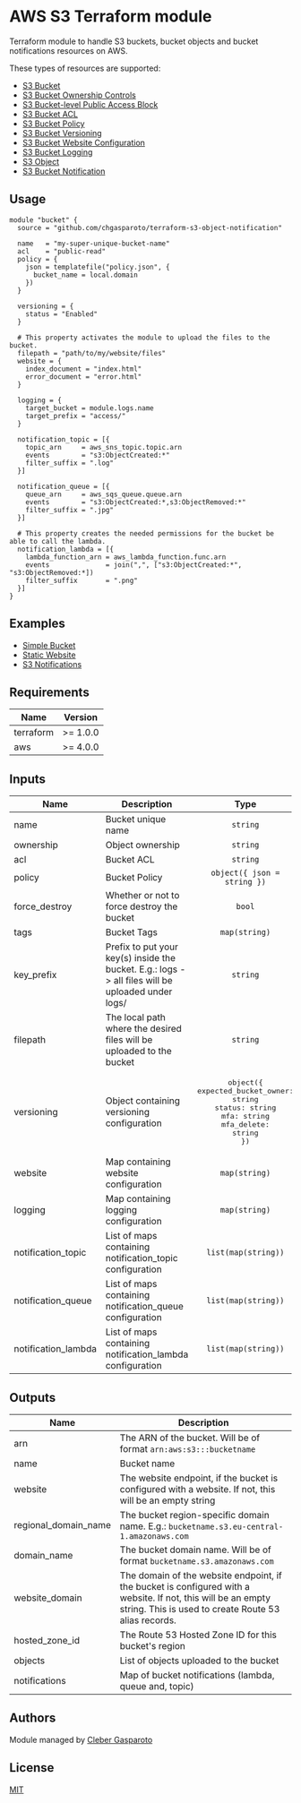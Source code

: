 # AWS S3 Terraform module

Terraform module to handle S3 buckets, bucket objects and bucket notifications resources on AWS.

These types of resources are supported:

* [S3 Bucket](https://registry.terraform.io/providers/hashicorp/aws/latest/docs/resources/s3_bucket)
* [S3 Bucket Ownership Controls](https://registry.terraform.io/providers/hashicorp/aws/latest/docs/resources/s3_bucket_ownership_controls)
* [S3 Bucket-level Public Access Block](https://registry.terraform.io/providers/hashicorp/aws/latest/docs/resources/s3_bucket_public_access_block)
* [S3 Bucket ACL](https://registry.terraform.io/providers/hashicorp/aws/latest/docs/resources/s3_bucket_acl)
* [S3 Bucket Policy](https://registry.terraform.io/providers/hashicorp/aws/latest/docs/resources/s3_bucket_policy)
* [S3 Bucket Versioning](https://registry.terraform.io/providers/hashicorp/aws/latest/docs/resources/s3_bucket_versioning)
* [S3 Bucket Website Configuration](https://registry.terraform.io/providers/hashicorp/aws/latest/docs/resources/s3_bucket_website_configuration)
* [S3 Bucket Logging](https://registry.terraform.io/providers/hashicorp/aws/latest/docs/resources/s3_bucket_logging)
* [S3 Object](https://registry.terraform.io/providers/hashicorp/aws/latest/docs/resources/s3_object)
* [S3 Bucket Notification](https://registry.terraform.io/providers/hashicorp/aws/latest/docs/resources/s3_bucket_notification)

## Usage

```hcl
module "bucket" {
  source = "github.com/chgasparoto/terraform-s3-object-notification"

  name   = "my-super-unique-bucket-name"
  acl    = "public-read"
  policy = {
    json = templatefile("policy.json", {
      bucket_name = local.domain 
    })
  }

  versioning = {
    status = "Enabled"
  }

  # This property activates the module to upload the files to the bucket.
  filepath = "path/to/my/website/files"
  website = {
    index_document = "index.html"
    error_document = "error.html"
  }

  logging = {
    target_bucket = module.logs.name
    target_prefix = "access/"
  }

  notification_topic = [{
    topic_arn     = aws_sns_topic.topic.arn
    events        = "s3:ObjectCreated:*"
    filter_suffix = ".log"
  }]

  notification_queue = [{
    queue_arn     = aws_sqs_queue.queue.arn
    events        = "s3:ObjectCreated:*,s3:ObjectRemoved:*"
    filter_suffix = ".jpg"
  }]

  # This property creates the needed permissions for the bucket be able to call the lambda.
  notification_lambda = [{
    lambda_function_arn = aws_lambda_function.func.arn
    events              = join(",", ["s3:ObjectCreated:*", "s3:ObjectRemoved:*])
    filter_suffix       = ".png"
  }]
}
```

## Examples

- [Simple Bucket](examples/simple-bucket)
- [Static Website](examples/static-website)
- [S3 Notifications](examples/s3-notifications)

## Requirements

| Name | Version |
|------|---------|
| terraform | >= 1.0.0 |
| aws | >= 4.0.0 |

## Inputs

| Name | Description | Type | Default | Required |
|------|-------------|:----:|:-----:|:-----:|
|name|Bucket unique name|`string`|`null`| ✅ |
|ownership|Object ownership|`string`|`BucketOwnerPreferred`|  |
|acl|Bucket ACL|`string`|`private`|  |
|policy|Bucket Policy|`object({ json = string })`|| `null` |
|force_destroy|Whether or not to force destroy the bucket|`bool`|`false`|  |
|tags|Bucket Tags|`map(string)`|`{}`|  |
|key_prefix|Prefix to put your key(s) inside the bucket. E.g.: logs -> all files will be uploaded under logs/|`string`||  |
|filepath|The local path where the desired files will be uploaded to the bucket|`string`||  |
|versioning|Object containing versioning configuration|<pre>object({<br>expected_bucket_owner: string<br>status: string<br>mfa: string<br>mfa_delete: string<br>})</pre>|`{}`|  |
|website|Map containing website configuration|`map(string)`|`{}`|  |
|logging|Map containing logging configuration|`map(string)`|`{}`|  |
|notification_topic|List of maps containing notification_topic configuration|`list(map(string))`|`[{}]`|  |
|notification_queue|List of maps containing notification_queue configuration|`list(map(string))`|`[{}]`|  |
|notification_lambda|List of maps containing notification_lambda configuration|`list(map(string))`|`[{}]`|  |

## Outputs

| Name | Description |
|------|-------------|
|arn|The ARN of the bucket. Will be of format `arn:aws:s3:::bucketname`|
|name|Bucket name|
|website|The website endpoint, if the bucket is configured with a website. If not, this will be an empty string|
|regional_domain_name|The bucket region-specific domain name. E.g.: `bucketname.s3.eu-central-1.amazonaws.com`|
|domain_name|The bucket domain name. Will be of format `bucketname.s3.amazonaws.com`|
|website_domain|The domain of the website endpoint, if the bucket is configured with a website. If not, this will be an empty string. This is used to create Route 53 alias records.|
|hosted_zone_id|The Route 53 Hosted Zone ID for this bucket's region|
|objects|List of objects uploaded to the bucket|
|notifications|Map of bucket notifications (lambda, queue and, topic)|

## Authors

Module managed by [Cleber Gasparoto](https://github.com/chgasparoto)

## License
[MIT](LICENSE)
